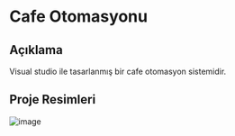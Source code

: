 # Cafe Otomasyonu

## Açıklama
Visual studio ile tasarlanmış bir cafe otomasyon sistemidir.

## Proje Resimleri

![image](https://user-images.githubusercontent.com/53540561/124540717-b021df00-de28-11eb-9fdc-59f12577347a.png)
